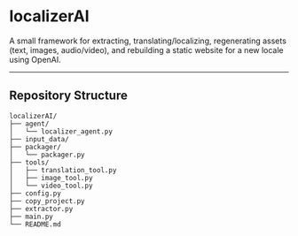 # localizerAI


A small framework for extracting, translating/localizing, regenerating assets (text, images, audio/video), and rebuilding a static website for a new locale using OpenAI.

---

## Repository Structure

```text
localizerAI/
├── agent/
│   └── localizer_agent.py
├── input_data/
├── packager/
│   └── packager.py
├── tools/
│   ├── translation_tool.py
│   ├── image_tool.py
│   └── video_tool.py
├── config.py
├── copy_project.py
├── extractor.py
├── main.py
└── README.md
